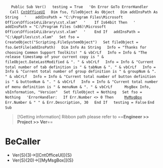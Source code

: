 &nbsp;&nbsp;&nbsp;&nbsp;
`Public Sub Ver()`
&nbsp;&nbsp;&nbsp;&nbsp;`testing = True`
&nbsp;&nbsp;&nbsp;&nbsp;`'On Error GoTo ErrorHandler`
&nbsp;&nbsp;&nbsp;&nbsp;`Call `[`CntOfficeUI`](CntOfficeUI)
&nbsp;&nbsp;&nbsp;&nbsp;`Dim fso, fileObject As Object`
&nbsp;&nbsp;&nbsp;&nbsp;`Dim addInsPath As String`
&nbsp;&nbsp;&nbsp;&nbsp;`'    addInsPath = "C:\Program Files\Microsoft Office\Office14\Library\cst.xlam"`
&nbsp;&nbsp;&nbsp;&nbsp;`'    If Is64bit Then`
&nbsp;&nbsp;&nbsp;&nbsp;`'        addInsPath = "C:\Program Files (x86)\Microsoft Office\Office14\Library\cst.xlam"`
&nbsp;&nbsp;&nbsp;&nbsp;`'    End If`
&nbsp;&nbsp;&nbsp;&nbsp;`addInsPath = "C:\AppFiles\cst.xlam"`
&nbsp;&nbsp;&nbsp;&nbsp;`Set fso = CreateObject("Scripting.FileSystemObject")`
&nbsp;&nbsp;&nbsp;&nbsp;`Set fileObject = fso.GetFile(addInsPath)`
&nbsp;&nbsp;&nbsp;&nbsp;`Dim Info As String`
&nbsp;&nbsp;&nbsp;&nbsp;`Info = "Thanks for choosing Common Support Toolkits! " & vbCrLf`
&nbsp;&nbsp;&nbsp;&nbsp;`Info = Info & "The release timestamp of your current copy is " & fileObject.DateLastModified & ". " & vbCrLf`
&nbsp;&nbsp;&nbsp;&nbsp;`Info = Info & "Current total number of tab definition is " & tabNum & ". " & vbCrLf`
&nbsp;&nbsp;&nbsp;&nbsp;`Info = Info & "Current total number of group definition is " & groupNum & ". " & vbCrLf`
&nbsp;&nbsp;&nbsp;&nbsp;`Info = Info & "Current total number of button definition is " & buttonNum & ". " & vbCrLf`
&nbsp;&nbsp;&nbsp;&nbsp;`Info = Info & "Current total number of menu definition is " & menuNum & ". " & vbCrLf`
&nbsp;&nbsp;&nbsp;&nbsp;
&nbsp;&nbsp;&nbsp;&nbsp;`MsgBox Info, vbInformation, "Version"`
&nbsp;&nbsp;&nbsp;&nbsp;`Set fileObject = Nothing`
&nbsp;&nbsp;&nbsp;&nbsp;`Set fso = Nothing`
&nbsp;&nbsp;&nbsp;&nbsp;`'ErrorHandler:`
&nbsp;&nbsp;&nbsp;&nbsp;`If Err.Number <> 0 Then`
&nbsp;&nbsp;&nbsp;&nbsp;&nbsp;&nbsp;&nbsp;&nbsp;[`MyMsgBox`](MyMsgBox)` Err.Number & " " & Err.Description, 30`
&nbsp;&nbsp;&nbsp;&nbsp;`End If`
&nbsp;&nbsp;&nbsp;&nbsp;`testing = False`
`End Sub`
&nbsp;&nbsp;&nbsp;&nbsp;


> [!Getting information]
> Ribbon path please refer to ==**Engineer >> Project >> Ver**==


# BeCaller
- Ver{S}(3)->[[CntOfficeUI]]{S}
- Ver{S}(20)->[[MyMsgBox]]{S}

